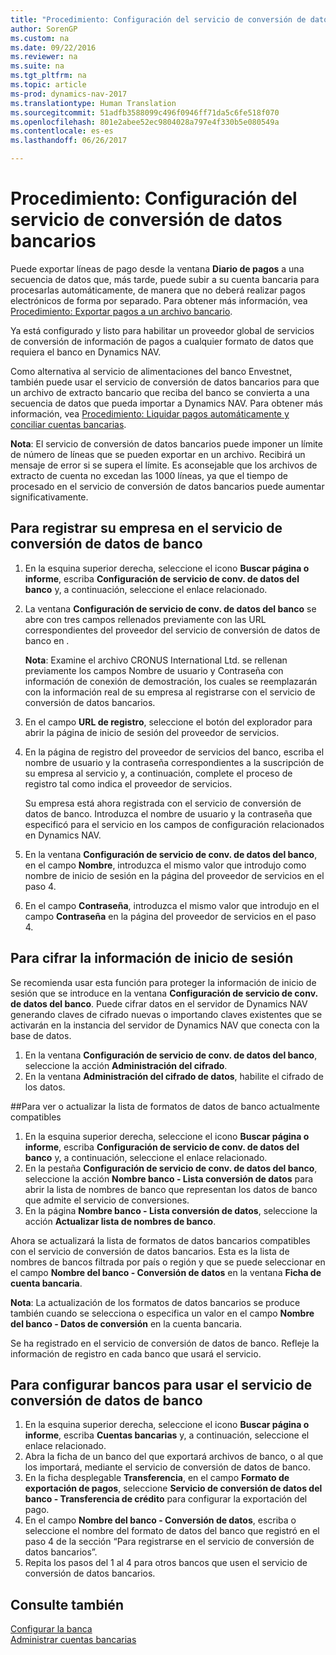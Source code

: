```yaml
---
title: "Procedimiento: Configuración del servicio de conversión de datos bancarios"
author: SorenGP
ms.custom: na
ms.date: 09/22/2016
ms.reviewer: na
ms.suite: na
ms.tgt_pltfrm: na
ms.topic: article
ms-prod: dynamics-nav-2017
ms.translationtype: Human Translation
ms.sourcegitcommit: 51adfb3588099c496f0946ff71da5c6fe518f070
ms.openlocfilehash: 801e2abee52ec9804028a797e4f330b5e080549a
ms.contentlocale: es-es
ms.lasthandoff: 06/26/2017

---
```


# <a name="how-to-set-up-the-bank-data-conversion-service"></a>Procedimiento: Configuración del servicio de conversión de datos bancarios
Puede exportar líneas de pago desde la ventana **Diario de pagos** a una secuencia de datos que, más tarde, puede subir a su cuenta bancaria para procesarlas automáticamente, de manera que no deberá realizar pagos electrónicos de forma por separado. Para obtener más información, vea [Procedimiento: Exportar pagos a un archivo bancario](payables-how-export-payments-bank-file.md).

Ya está configurado y listo para habilitar un proveedor global de servicios de conversión de información de pagos a cualquier formato de datos que requiera el banco en Dynamics NAV.

Como alternativa al servicio de alimentaciones del banco Envestnet, también puede usar el servicio de conversión de datos bancarios para que un archivo de extracto bancario que reciba del banco se convierta a una secuencia de datos que pueda importar a Dynamics NAV. Para obtener más información, vea [Procedimiento: Liquidar pagos automáticamente y conciliar cuentas bancarias](receivables-apply-payments-auto-reconcile-bank-accounts.md).

**Nota**: El servicio de conversión de datos bancarios puede imponer un límite de número de líneas que se pueden exportar en un archivo. Recibirá un mensaje de error si se supera el límite. Es aconsejable que los archivos de extracto de cuenta no excedan las 1000 líneas, ya que el tiempo de procesado en el servicio de conversión de datos bancarios puede aumentar significativamente.

## <a name="to-sign-your-company-up-for-the-bank-data-conversion-service"></a>Para registrar su empresa en el servicio de conversión de datos de banco
1. En la esquina superior derecha, seleccione el icono **Buscar página o informe**, escriba **Configuración de servicio de conv. de datos del banco** y, a continuación, seleccione el enlace relacionado.  
2. La ventana **Configuración de servicio de conv. de datos del banco** se abre con tres campos rellenados previamente con las URL correspondientes del proveedor del servicio de conversión de datos de banco en .

    **Nota**: Examine el archivo CRONUS International Ltd. se rellenan previamente los campos Nombre de usuario y Contraseña con información de conexión de demostración, los cuales se reemplazarán con la información real de su empresa al registrarse con el servicio de conversión de datos bancarios.
3. En el campo **URL de registro**, seleccione el botón del explorador para abrir la página de inicio de sesión del proveedor de servicios.  
4. En la página de registro del proveedor de servicios del banco, escriba el nombre de usuario y la contraseña correspondientes a la suscripción de su empresa al servicio y, a continuación, complete el proceso de registro tal como indica el proveedor de servicios.

    Su empresa está ahora registrada con el servicio de conversión de datos de banco. Introduzca el nombre de usuario y la contraseña que especificó para el servicio en los campos de configuración relacionados en Dynamics NAV.
5. En la ventana **Configuración de servicio de conv. de datos del banco**, en el campo **Nombre**, introduzca el mismo valor que introdujo como nombre de inicio de sesión en la página del proveedor de servicios en el paso 4.
6. En el campo **Contraseña**, introduzca el mismo valor que introdujo en el campo **Contraseña** en la página del proveedor de servicios en el paso 4.

## <a name="to-encrypt-your-login-information"></a>Para cifrar la información de inicio de sesión
Se recomienda usar esta función para proteger la información de inicio de sesión que se introduce en la ventana **Configuración de servicio de conv. de datos del banco**. Puede cifrar datos en el servidor de Dynamics NAV generando claves de cifrado nuevas o importando claves existentes que se activarán en la instancia del servidor de Dynamics NAV que conecta con la base de datos.

1. En la ventana **Configuración de servicio de conv. de datos del banco**, seleccione la acción **Administración del cifrado**.
2. En la ventana **Administración del cifrado de datos**, habilite el cifrado de los datos.

##<a name="to-view-or-update-the-list-of-currently-supported-bank-data-formats"></a>Para ver o actualizar la lista de formatos de datos de banco actualmente compatibles
1. En la esquina superior derecha, seleccione el icono **Buscar página o informe**, escriba **Configuración de servicio de conv. de datos del banco** y, a continuación, seleccione el enlace relacionado.
2. En la pestaña **Configuración de servicio de conv. de datos del banco**, seleccione la acción **Nombre banco - Lista conversión de datos** para abrir la lista de nombres de banco que representan los datos de banco que admite el servicio de conversiones.
3. En la página **Nombre banco - Lista conversión de datos**, seleccione la acción **Actualizar lista de nombres de banco**.

Ahora se actualizará la lista de formatos de datos bancarios compatibles con el servicio de conversión de datos bancarios. Esta es la lista de nombres de bancos filtrada por país o región y que se puede seleccionar en el campo **Nombre del banco - Conversión de datos** en la ventana **Ficha de cuenta bancaria**.

**Nota**: La actualización de los formatos de datos bancarios se produce también cuando se selecciona o especifica un valor en el campo **Nombre del banco - Datos de conversión** en la cuenta bancaria.

Se ha registrado en el servicio de conversión de datos de banco. Refleje la información de registro en cada banco que usará el servicio.

## <a name="to-set-up-bank-accounts-to-use-the-bank-data-conversion-service"></a>Para configurar bancos para usar el servicio de conversión de datos de banco
1. En la esquina superior derecha, seleccione el icono **Buscar página o informe**, escriba **Cuentas bancarias** y, a continuación, seleccione el enlace relacionado.
2. Abra la ficha de un banco del que exportará archivos de banco, o al que los importará, mediante el servicio de conversión de datos de banco.
3. En la ficha desplegable **Transferencia**, en el campo **Formato de exportación de pagos**, seleccione **Servicio de conversión de datos del banco - Transferencia de crédito** para configurar la exportación del pago.
4. En el campo **Nombre del banco - Conversión de datos**, escriba o seleccione el nombre del formato de datos del banco que registró en el paso 4 de la sección “Para registrarse en el servicio de conversión de datos bancarios”.
5. Repita los pasos del 1 al 4 para otros bancos que usen el servicio de conversión de datos bancarios.

## <a name="see-also"></a>Consulte también  
[Configurar la banca](bank-setup-banking.md)  
[Administrar cuentas bancarias](bank-manage-bank-accounts.md)

